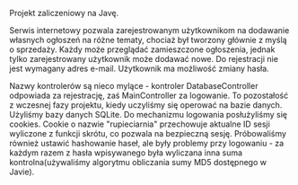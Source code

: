 Projekt zaliczeniowy na Javę.

Serwis internetowy pozwala zarejestrowanym użytkownikom na dodawanie własnych ogłoszeń na różne tematy, chociaż był tworzony głównie z myślą o sprzedaży. 
Każdy może przeglądać zamieszczone ogłoszenia, jednak tylko zarejestrowany użytkownik może dodawać nowe. 
Do rejestracji nie jest wymagany adres e-mail. 
Użytkownik ma możliwość zmiany hasła. 

Nazwy kontrolerów są nieco mylące - kontroler DatabaseController odpowiada za rejestrację, zaś MainController za logowanie. To pozostałość z wczesnej fazy projektu, kiedy uczyliśmy się operować na bazie danych.
Użyliśmy bazy danych SQLite.
Do mechanizmu logowania posłużyliśmy się cookies. Cookie o nazwie "rupieciarnia" przechowuje aktualne ID sesji wyliczone z funkcji skrótu, co pozwala na bezpieczną sesję.
Próbowaliśmy również ustawić hashowanie haseł, ale były problemy przy logowaniu - za każdym razem z hasła wpisywanego była wyliczana inna suma kontrolna(używaliśmy algorytmu obliczania sumy MD5 dostępnego w Javie).
